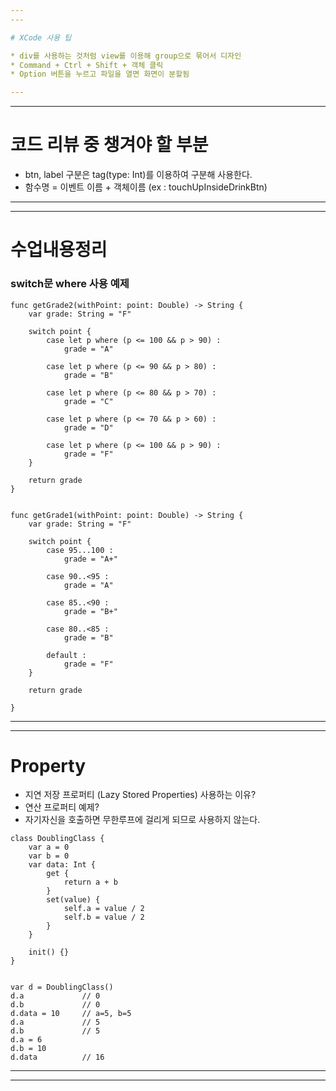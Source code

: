 ```yaml
---
---

# XCode 사용 팁

* div를 사용하는 것처럼 view를 이용해 group으로 묶어서 디자인
* Command + Ctrl + Shift + 객체 클릭
* Option 버튼을 누르고 파일을 열면 화면이 분할됨

---
```

---

# 코드 리뷰 중 챙겨야 할 부분

* btn, label 구분은 tag(type: Int)를 이용하여 구분해 사용한다.
* 함수명 = 이벤트 이름 + 객체이름 (ex : touchUpInsideDrinkBtn)

---
---

# 수업내용정리

### switch문  where 사용 예제


<pre><code>func getGrade2(withPoint: point: Double) -> String {
	var grade: String = "F"
	
	switch point {
		case let p where (p <= 100 && p > 90) :
			grade = "A"
			
		case let p where (p <= 90 && p > 80) :
			grade = "B"
			
		case let p where (p <= 80 && p > 70) :
			grade = "C"
			
		case let p where (p <= 70 && p > 60) :
			grade = "D"
			
		case let p where (p <= 100 && p > 90) :
			grade = "F"
	}
	
	return grade
}
	
	
func getGrade1(withPoint: point: Double) -> String {
	var grade: String = "F"
	
	switch point {
		case 95...100 :
			grade = "A+"
			
		case 90..<95 :
			grade = "A"
			
		case 85..<90 :
			grade = "B+"
			
		case 80..<85 :
			grade = "B"
			
		default :
			grade = "F"	
	}
	
	return grade
	
}</code>
</pre>

---
---

# Property

* 지연 저장 프로퍼티 (Lazy Stored Properties) 사용하는 이유?
* 연산 프로퍼티 예제?
* 자기자신을 호출하면 무한루프에 걸리게 되므로 사용하지 않는다.

<pre><code>class DoublingClass {
    var a = 0
    var b = 0
    var data: Int {
        get {
            return a + b
        }
        set(value) {
            self.a = value / 2
            self.b = value / 2
        }
    }
    
    init() {}
}


var d = DoublingClass()
d.a             // 0
d.b             // 0
d.data = 10     // a=5, b=5
d.a             // 5
d.b             // 5
d.a = 6
d.b = 10
d.data          // 16</code>
</pre>

---
---

# 